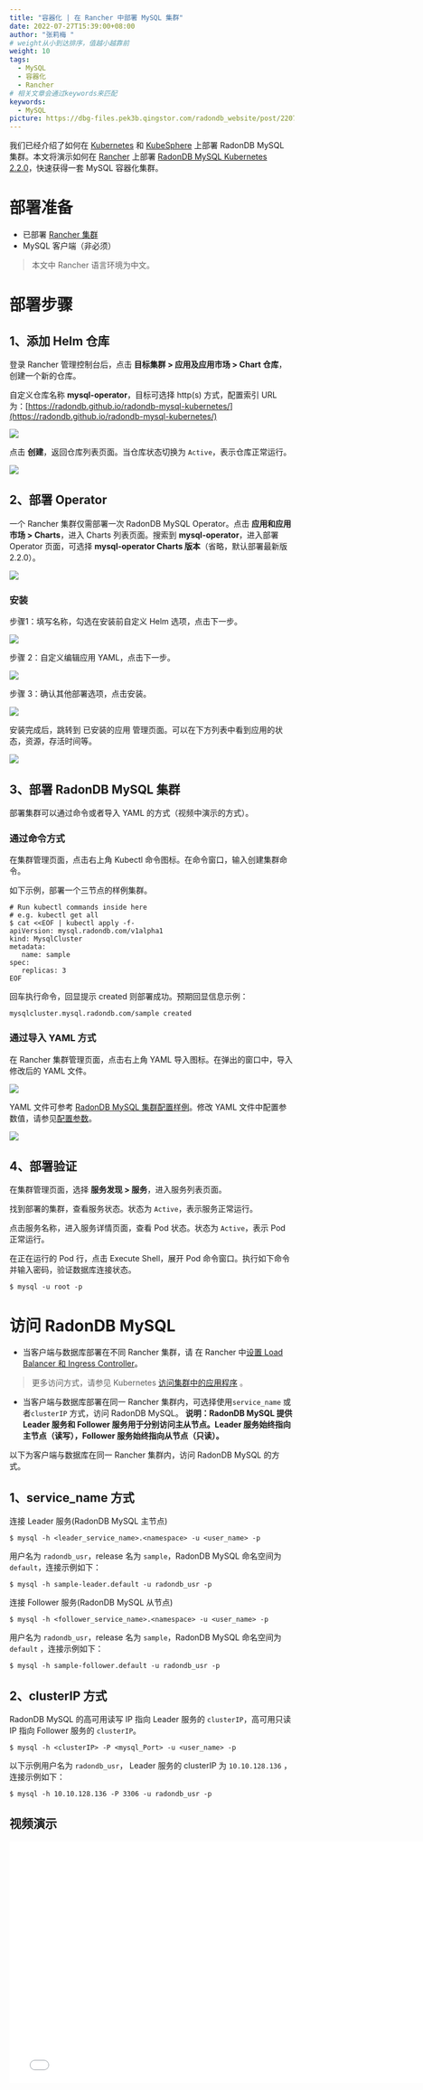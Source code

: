 ```yaml
---
title: "容器化 | 在 Rancher 中部署 MySQL 集群"
date: 2022-07-27T15:39:00+08:00
author: "张莉梅 "
# weight从小到达排序，值越小越靠前
weight: 10
tags:
  - MySQL
  - 容器化
  - Rancher
# 相关文章会通过keywords来匹配
keywords:
  - MySQL
picture: https://dbg-files.pek3b.qingstor.com/radondb_website/post/220729_%E5%AE%B9%E5%99%A8%E5%8C%96%20%7C%20%E5%9C%A8%20Rancher%20%E4%B8%AD%E9%83%A8%E7%BD%B2%20MySQL%20%E9%9B%86%E7%BE%A4/0.png
---
```

<!--more-->
我们已经介绍了如何在 [Kubernetes](https://radondb.com/posts/220324_%E5%AE%B9%E5%99%A8%E5%8C%96-_-%E5%9C%A8-k8s-%E4%B8%8A%E9%83%A8%E7%BD%B2-radondb-mysql-operator-%E5%92%8C%E9%9B%86%E7%BE%A4/) 和 [KubeSphere](https://radondb.com/posts/220224_%E5%AE%B9%E5%99%A8%E5%8C%96-_-%E5%9C%A8-kubesphere-%E4%B8%AD%E9%83%A8%E7%BD%B2-mysql-%E9%9B%86%E7%BE%A4/) 上部署 RadonDB MySQL 集群。本文将演示如何在 [Rancher](https://rancher.com) 上部署 [RadonDB MySQL Kubernetes 2.2.0](https://github.com/radondb/radondb-mysql-kubernetes)，快速获得一套 MySQL 容器化集群。

# 部署准备

* 已部署 [Rancher 集群](https://rancher.com/docs/rancher/v2.6/en/quick-start-guide/deployment/quickstart-manual-setup/)
* MySQL 客户端（非必须）
>本文中 Rancher 语言环境为中文。 
# 部署步骤

## 1、添加 Helm 仓库

登录 Rancher 管理控制台后，点击 **目标集群 > 应用及应用市场 > Chart 仓库**，创建一个新的仓库。

自定义仓库名称 **mysql-operator**，目标可选择 http(s) 方式，配置索引 URL 为：[https://radondb.github.io/radondb-mysql-kubernetes/](https://radondb.github.io/radondb-mysql-kubernetes/)

![](https://dbg-files.pek3b.qingstor.com/radondb_website/post/220729_%E5%AE%B9%E5%99%A8%E5%8C%96%20%7C%20%E5%9C%A8%20Rancher%20%E4%B8%AD%E9%83%A8%E7%BD%B2%20MySQL%20%E9%9B%86%E7%BE%A4/1.png)

点击 **创建**，返回仓库列表页面。当仓库状态切换为 `Active`，表示仓库正常运行。

![](https://dbg-files.pek3b.qingstor.com/radondb_website/post/220729_%E5%AE%B9%E5%99%A8%E5%8C%96%20%7C%20%E5%9C%A8%20Rancher%20%E4%B8%AD%E9%83%A8%E7%BD%B2%20MySQL%20%E9%9B%86%E7%BE%A4/2.png)

## 2、部署 Operator

一个 Rancher 集群仅需部署一次 RadonDB MySQL Operator。点击 **应用和应用市场 > Charts**，进入 Charts 列表页面。搜索到 **mysql-operator**，进入部署 Operator 页面，可选择 **mysql-operator Charts 版本**（省略，默认部署最新版 2.2.0）。

![](https://dbg-files.pek3b.qingstor.com/radondb_website/post/220729_%E5%AE%B9%E5%99%A8%E5%8C%96%20%7C%20%E5%9C%A8%20Rancher%20%E4%B8%AD%E9%83%A8%E7%BD%B2%20MySQL%20%E9%9B%86%E7%BE%A4/3.png)

### 安装

步骤1：填写名称，勾选在安装前自定义 Helm 选项，点击下一步。

![](https://dbg-files.pek3b.qingstor.com/radondb_website/post/220729_%E5%AE%B9%E5%99%A8%E5%8C%96%20%7C%20%E5%9C%A8%20Rancher%20%E4%B8%AD%E9%83%A8%E7%BD%B2%20MySQL%20%E9%9B%86%E7%BE%A4/4.png)

步骤 2：自定义编辑应用 YAML，点击下一步。

![](https://dbg-files.pek3b.qingstor.com/radondb_website/post/220729_%E5%AE%B9%E5%99%A8%E5%8C%96%20%7C%20%E5%9C%A8%20Rancher%20%E4%B8%AD%E9%83%A8%E7%BD%B2%20MySQL%20%E9%9B%86%E7%BE%A4/5.png)

步骤 3：确认其他部署选项，点击安装。

![](https://dbg-files.pek3b.qingstor.com/radondb_website/post/220729_%E5%AE%B9%E5%99%A8%E5%8C%96%20%7C%20%E5%9C%A8%20Rancher%20%E4%B8%AD%E9%83%A8%E7%BD%B2%20MySQL%20%E9%9B%86%E7%BE%A4/6.png)

安装完成后，跳转到 已安装的应用 管理页面。可以在下方列表中看到应用的状态，资源，存活时间等。

![](https://dbg-files.pek3b.qingstor.com/radondb_website/post/220729_%E5%AE%B9%E5%99%A8%E5%8C%96%20%7C%20%E5%9C%A8%20Rancher%20%E4%B8%AD%E9%83%A8%E7%BD%B2%20MySQL%20%E9%9B%86%E7%BE%A4/7.png)

## 3、部署 RadonDB MySQL 集群

部署集群可以通过命令或者导入 YAML 的方式（视频中演示的方式）。

### 通过命令方式

在集群管理页面，点击右上角 Kubectl 命令图标。在命令窗口，输入创建集群命令。

 如下示例，部署一个三节点的样例集群。

```plain
# Run kubectl commands inside here
# e.g. kubectl get all
$ cat <<EOF | kubectl apply -f-
apiVersion: mysql.radondb.com/v1alpha1
kind: MysqlCluster
metadata:
   name: sample
spec:
   replicas: 3
EOF
```
回车执行命令，回显提示 created 则部署成功。预期回显信息示例：
```plain
mysqlcluster.mysql.radondb.com/sample created
```
### 通过导入 YAML 方式

在 Rancher 集群管理页面，点击右上角 YAML 导入图标。在弹出的窗口中，导入修改后的 YAML 文件。

![](https://dbg-files.pek3b.qingstor.com/radondb_website/post/220729_%E5%AE%B9%E5%99%A8%E5%8C%96%20%7C%20%E5%9C%A8%20Rancher%20%E4%B8%AD%E9%83%A8%E7%BD%B2%20MySQL%20%E9%9B%86%E7%BE%A4/8.png)

YAML 文件可参考 [RadonDB MySQL 集群配置样例](https://github.com/radondb/radondb-mysql-kubernetes/blob/main/config/samples/mysql_v1alpha1_mysqlcluster.yaml)。修改 YAML 文件中配置参数值，请参见[配置参数](https://github.com/radondb/radondb-mysql-kubernetes/blob/main/docs/zh-cn/config_para.md)。

![](https://dbg-files.pek3b.qingstor.com/radondb_website/post/220729_%E5%AE%B9%E5%99%A8%E5%8C%96%20%7C%20%E5%9C%A8%20Rancher%20%E4%B8%AD%E9%83%A8%E7%BD%B2%20MySQL%20%E9%9B%86%E7%BE%A4/9.png)

## 4、部署验证

在集群管理页面，选择 **服务发现 > 服务**，进入服务列表页面。

找到部署的集群，查看服务状态。状态为 `Active`，表示服务正常运行。

点击服务名称，进入服务详情页面，查看 Pod 状态。状态为 `Active`，表示 Pod 正常运行。

在正在运行的 Pod 行，点击 Execute Shell，展开 Pod 命令窗口。执行如下命令并输入密码，验证数据库连接状态。

```plain
$ mysql -u root -p
```
# 访问 RadonDB MySQL

* 当客户端与数据库部署在不同 Rancher 集群，请 在 Rancher 中[设置 Load Balancer 和 Ingress Controller](https://rancher.com/docs/rancher/v2.6/en/k8s-in-rancher/load-balancers-and-ingress/)。
>更多访问方式，请参见 Kubernetes [访问集群中的应用程序](https://kubernetes.io/zh-cn/docs/tasks/access-application-cluster/) 。 
* 当客户端与数据库部署在同一 Rancher 集群内，可选择使用`service_name` 或者`clusterIP` 方式，访问 RadonDB MySQL。
**说明：RadonDB MySQL 提供 Leader 服务和 Follower 服务用于分别访问主从节点。Leader 服务始终指向主节点（读写），Follower 服务始终指向从节点（只读）。**

以下为客户端与数据库在同一 Rancher 集群内，访问 RadonDB MySQL 的方式。

## 1、service_name 方式

连接 Leader 服务(RadonDB MySQL 主节点)

```plain
$ mysql -h <leader_service_name>.<namespace> -u <user_name> -p
```
用户名为 `radondb_usr`，release 名为 `sample`，RadonDB MySQL 命名空间为`default`，连接示例如下：
```plain
$ mysql -h sample-leader.default -u radondb_usr -p
```
连接 Follower 服务(RadonDB MySQL 从节点)
```plain
$ mysql -h <follower_service_name>.<namespace> -u <user_name> -p
```
用户名为 `radondb_usr`，release 名为 `sample`，RadonDB MySQL 命名空间为 `default` ，连接示例如下：
```plain
$ mysql -h sample-follower.default -u radondb_usr -p
```
## 2、clusterIP 方式

RadonDB MySQL 的高可用读写 IP 指向 Leader 服务的 `clusterIP`，高可用只读 IP 指向 Follower 服务的 `clusterIP`。

```plain
$ mysql -h <clusterIP> -P <mysql_Port> -u <user_name> -p
```
以下示例用户名为 `radondb_usr`， Leader 服务的 clusterIP 为 `10.10.128.136` ，连接示例如下：
```plain
$ mysql -h 10.10.128.136 -P 3306 -u radondb_usr -p
```
## 视频演示

<iframe width="760" height="427" src="//player.bilibili.com/player.html?aid=728690621&bvid=BV1VS4y1E7Q5&cid=780393054&page=1" scrolling="no" border="0" frameborder="no" framespacing="0" allowfullscreen="true"> </iframe>
